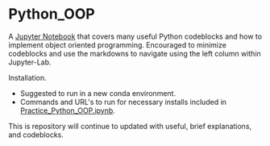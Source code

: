 # Python_OOP

A [Jupyter Notebook](Practice_Python_OOP.ipynb) that covers many useful Python codeblocks and how to implement object oriented programming. Encouraged to minimize codeblocks and use the markdowns to navigate using the left column within Jupyter-Lab.

Installation.
- Suggested to run in a new conda environment.
- Commands and URL's to run for necessary installs included in [Practice_Python_OOP.ipynb](Practice_Python_OOP.ipynb).

This is repository will continue to updated with useful, brief explanations, and codeblocks. 